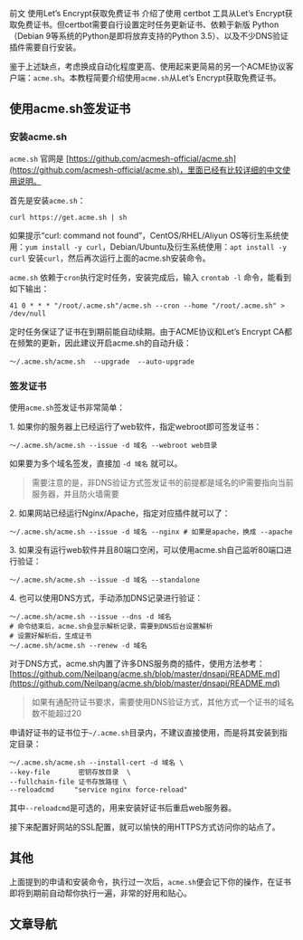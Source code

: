 前文 使用Let’s Encrypt获取免费证书 介绍了使用 certbot 工具从Let’s Encrypt获取免费证书。但certbot需要自行设置定时任务更新证书、依赖于新版 Python（Debian 9等系统的Python是即将放弃支持的Python 3.5）、以及不少DNS验证插件需要自行安装。

鉴于上述缺点，考虑换成自动化程度更高、使用起来更简易的另一个ACME协议客户端：`acme.sh`。本教程简要介绍使用`acme.sh`从Let’s Encrypt获取免费证书。

## 使用acme.sh签发证书

### 安装acme.sh

`acme.sh` 官网是 [https://github.com/acmesh-official/acme.sh](https://github.com/acmesh-official/acme.sh)，里面已经有比较详细的中文使用说明。

首先是安装`acme.sh`：

```
curl https://get.acme.sh | sh
```

如果提示“curl: command not found”，CentOS/RHEL/Aliyun OS等衍生系统使用：`yum install -y curl`，Debian/Ubuntu及衍生系统使用：`apt install -y curl` 安装`curl`，然后再次运行上面的acme.sh安装命令。

`acme.sh` 依赖于`cron`执行定时任务，安装完成后，输入 `crontab -l` 命令，能看到如下输出：

```
41 0 * * * "/root/.acme.sh"/acme.sh --cron --home "/root/.acme.sh" > /dev/null
```

定时任务保证了证书在到期前能自动续期。由于ACME协议和Let’s Encrypt CA都在频繁的更新，因此建议开启acme.sh的自动升级：

```
～/.acme.sh/acme.sh  --upgrade  --auto-upgrade
```

### 签发证书

使用`acme.sh`签发证书非常简单：

1\. 如果你的服务器上已经运行了web软件，指定webroot即可签发证书：

```
～/.acme.sh/acme.sh --issue -d 域名 --webroot web目录
```

如果要为多个域名签发，直接加 `-d 域名` 就可以。

> 需要注意的是，非DNS验证方式签发证书的前提都是域名的IP需要指向当前服务器，并且防火墙需要

2\. 如果网站已经运行Nginx/Apache，指定对应插件就可以了：

```
～/.acme.sh/acme.sh --issue -d 域名 --nginx # 如果是apache，换成 --apache
```

3\. 如果没有运行web软件并且80端口空闲，可以使用acme.sh自己监听80端口进行验证：

```
～/.acme.sh/acme.sh --issue -d 域名 --standalone
```

4\. 也可以使用DNS方式，手动添加DNS记录进行验证：

```
～/.acme.sh/acme.sh --issue --dns -d 域名
# 命令结束后，acme.sh会显示解析记录，需要到DNS后台设置解析
# 设置好解析后，生成证书
～/.acme.sh/acme.sh --renew -d 域名
```

对于DNS方式，acme.sh内置了许多DNS服务商的插件，使用方法参考：[https://github.com/Neilpang/acme.sh/blob/master/dnsapi/README.md](https://github.com/Neilpang/acme.sh/blob/master/dnsapi/README.md)

> 如果有通配符证书要求，需要使用DNS验证方式，其他方式一个证书的域名数不能超过20

申请好证书的证书位于`~/.acme.sh`目录内，不建议直接使用，而是将其安装到指定目录：

```
～/.acme.sh/acme.sh --install-cert -d 域名 \
--key-file       密钥存放目录  \
--fullchain-file 证书存放路径 \
--reloadcmd     "service nginx force-reload"
```

其中`--reloadcmd`是可选的，用来安装好证书后重启web服务器。

接下来配置好网站的SSL配置，就可以愉快的用HTTPS方式访问你的站点了。

## 其他

上面提到的申请和安装命令，执行过一次后，`acme.sh`便会记下你的操作，在证书即将到期前自动帮你执行一遍，非常的好用和贴心。

## 文章导航